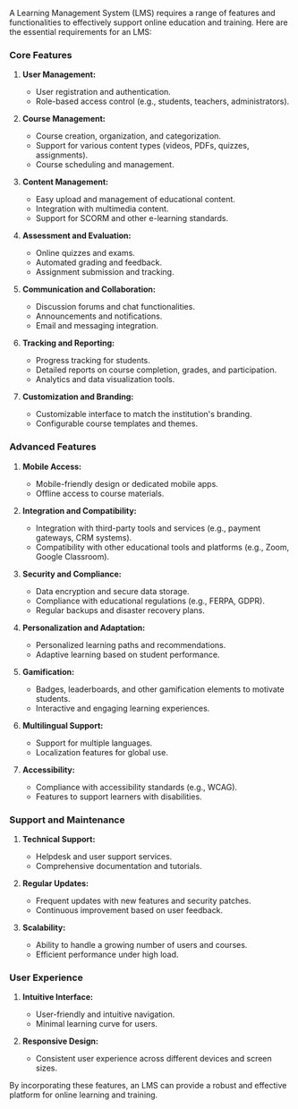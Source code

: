A Learning Management System (LMS) requires a range of features and functionalities to effectively support online education and training. Here are the essential requirements for an LMS:

### Core Features
1. **User Management:**
   - User registration and authentication.
   - Role-based access control (e.g., students, teachers, administrators).

2. **Course Management:**
   - Course creation, organization, and categorization.
   - Support for various content types (videos, PDFs, quizzes, assignments).
   - Course scheduling and management.

3. **Content Management:**
   - Easy upload and management of educational content.
   - Integration with multimedia content.
   - Support for SCORM and other e-learning standards.

4. **Assessment and Evaluation:**
   - Online quizzes and exams.
   - Automated grading and feedback.
   - Assignment submission and tracking.

5. **Communication and Collaboration:**
   - Discussion forums and chat functionalities.
   - Announcements and notifications.
   - Email and messaging integration.

6. **Tracking and Reporting:**
   - Progress tracking for students.
   - Detailed reports on course completion, grades, and participation.
   - Analytics and data visualization tools.

7. **Customization and Branding:**
   - Customizable interface to match the institution's branding.
   - Configurable course templates and themes.

### Advanced Features
1. **Mobile Access:**
   - Mobile-friendly design or dedicated mobile apps.
   - Offline access to course materials.

2. **Integration and Compatibility:**
   - Integration with third-party tools and services (e.g., payment gateways, CRM systems).
   - Compatibility with other educational tools and platforms (e.g., Zoom, Google Classroom).

3. **Security and Compliance:**
   - Data encryption and secure data storage.
   - Compliance with educational regulations (e.g., FERPA, GDPR).
   - Regular backups and disaster recovery plans.

4. **Personalization and Adaptation:**
   - Personalized learning paths and recommendations.
   - Adaptive learning based on student performance.

5. **Gamification:**
   - Badges, leaderboards, and other gamification elements to motivate students.
   - Interactive and engaging learning experiences.

6. **Multilingual Support:**
   - Support for multiple languages.
   - Localization features for global use.

7. **Accessibility:**
   - Compliance with accessibility standards (e.g., WCAG).
   - Features to support learners with disabilities.

### Support and Maintenance
1. **Technical Support:**
   - Helpdesk and user support services.
   - Comprehensive documentation and tutorials.

2. **Regular Updates:**
   - Frequent updates with new features and security patches.
   - Continuous improvement based on user feedback.

3. **Scalability:**
   - Ability to handle a growing number of users and courses.
   - Efficient performance under high load.

### User Experience
1. **Intuitive Interface:**
   - User-friendly and intuitive navigation.
   - Minimal learning curve for users.

2. **Responsive Design:**
   - Consistent user experience across different devices and screen sizes.

By incorporating these features, an LMS can provide a robust and effective platform for online learning and training.